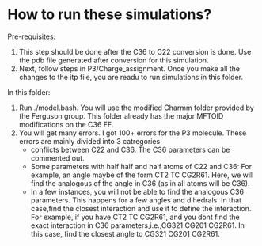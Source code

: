 # How to run these simulations?

Pre-requisites:
1. This step should be done after the C36 to C22 conversion is done. Use the pdb file generated after conversion for this simulation.
2. Next, follow steps in P3/Charge_assignment. Once you make all the changes to the itp file, you are readu to run simulations in this folder.


In this folder:

1. Run ./model.bash. You will use the modified Charmm folder provided by the Ferguson group. This folder already has the major MFTOID modifications 
   on the C36 FF.
2. You will get many errors. I got 100+ errors for the P3 molecule. These errors are mainly divided into 3 catregories
      - conflicts between C22 and C36. The C36 parameters can be commented out. 
      - Some parameters with half half and half atoms of C22 and C36: For example, an angle maybe of the form CT2 TC CG2R61. Here, we will find the analogous of             the angle in C36 (as in all atoms will be C36).
      - In a few instances, you will not be able to find the analogous C36 parameters. This happens for a few angles and dihedrals. In that case,find the closest 
        interaction and use it to define the interaction. For example, if you have CT2 TC CG2R61, and you dont find the exact interaction in C36   parameters,i.e.,CG321 CG201 CG2R61. In this case, find the closest angle to CG321 CG201 CG2R61.

